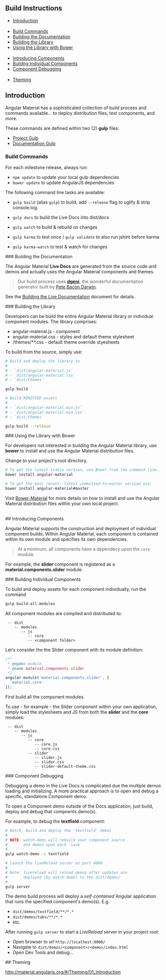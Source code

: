 ## Build Instructions

* [Introduction](#intro)<br/><br/>
* [Build Commands](#commands)
* [Building the Documentation](#livedocs)
* [Building the Library](#builds)
* [Using the Library with Bower](#bower)<br/><br/>
* [Introducing Components](#comp)
* [Buildng Individual Components](#comp_builds)
* [Component Debugging](#comp_debug)<br/><br/>
* [Theming](#themes)


## <a name="intro"></a> Introduction

Angular Material has a sophisticated collection of build process and commands available... to deploy distribution files, test components, and more.

These commands are defined within two (2) **gulp** files:

* [Project Gulp](../../gulpfile.js)
* [Documentation Gulp](../gulpfile.js)


### <a name="commands"></a> Build Commands

For each milestone release, always run:

- `npm update` to update your local gulp dependencies
- `bower update` to update AngularJS dependencies

The following command line tasks are available:

- `gulp build` (alias `gulp`) to build, add `--release` flag to uglify & strip console.log.
- `gulp docs` to build the Live Docs into dist/docs
- `gulp watch` to build & rebuild on changes


- `gulp karma` to test once / `gulp validate` to also run jshint before karma
- `gulp karma-watch` to test & watch for changes

###<a name="livedocs"></a>  Building the Documentation

The Angular Material **Live Docs** are generated from the source code and demos and actually uses the Angular Material components and themes.

> Our build process uses **[dgeni](http://github.com/angular/dgeni)**, the wonderful documentation generator built by [Pete Bacon Darwin](https://github.com/petebacondarwin).

See the [Building the Live Documentation](../README.md#docs) document for details.

###<a name="builds"></a>  Building the Library

Developers can be build the entire Angular Material library or individual component modules. The library comprises:

* angular-material.js - component
* angular-material.css - styles and default theme stylesheet
* /themes/**.css  - default theme override styesheets

To build from the source, simply use:

```bash
# Build and deploy the library to
#
# - `dist/angular-material.js`
# - `dist/angular-material.css`
# - `dist/themes`

gulp build

# Build MINIFIED assets
#
# - `dist/angular-material.min.js`
# - `dist/angular-material.min.css`
# - `dist/themes`

gulp build --release
```

###<a name="bower"></a>  Using the Library with Bower

For developers not interested in building the Angular Material library, use **bower** to install and use the Angular Material distribution files.

Change to your project's root directory.

```bash
# To get the latest stable version, use Bower from the command line.
bower install angular-material

# To get the most recent, latest committed-to-master version use:
bower install angular-material#master
```

Visit [Bower-Material](https://github.com/angular/bower-material/blob/master/README.md) for more details on how to install and use the Angular Material distribution files within your own local project.

<br/>
##<a name="comp"></a> Introducing Components

Angular Material supports the construction and deployment of individual component builds. Within Angular Material, each component is contained within its own module and specifies its own dependencies.

> At a minimum, all components have a dependecy upon the `core` module.

For example, the **slider** component is registered as a **material.components.slider** module.

###<a name="comp_builds"></a> Building Individual Components

To build and deploy assets for each component individually, run the command

```bash
gulp build-all-modules
```

All component modules are compiled and distributed to:

```text
 -- dist
    -- modules
       -- js
          -- core
          -- <component folder>
```

Let's consider the the Slider component with its module definition:


```js
/**
 * @ngdoc module
 * @name material.components.slider
 */
angular.module('material.components.slider', [
  'material.core'
]);
```

First build all the component modules.

To use - for example - the Slider component within your own application, simply load the stylesheets and JS from both the **slider** and the **core** modules:


```text
 -- dist
    -- modules
       -- js
          -- core
             -- core.js
             -- core.css
          -- slider
             -- slider.js
             -- slider.css
             -- slider-default-theme.css
```

###<a name="comp_debug"></a> Component Debugging

Debugging a demo in the Live Docs is complicated due the multiple demos loading and initializing. A more practical approach is to open and debug a specific, standalone Component demo.

To open a Component demo outside of the Docs application, just build, deploy and debug that compnents demo(s).

For example, to debug the **textfield** component:

```bash
# Watch, build and deploy the 'textfield' demos
#
# NOTE: watch-demo will rebuild your component source
#       and demos upon each `save`
#
gulp watch-demo -c textfield

# launch the liveReload server on port 8000
#
# Note: livereload will reload demos after updates are
#       deployed (by watch-demo) to the dist/demos/
#
gulp server
```

The demo build process will deploy a *self-contained* Angular application that runs the specified component's demo(s). E.g.

* `dist/demos/textfield/**/*.*`
* `dist/demos/tabs/**/*.*`
*  etc.

After running `gulp server` to start a *LiveReload* server in your project root:

* Open browser to url `http://localhost:8000/`
* Navigate to `dist/demos/<component>/<demo>/index.html`
* Open Dev Tools and debug...


##<a name="themes"></a> Theming

http://material.angularjs.org/#/Theming/01_introduction

